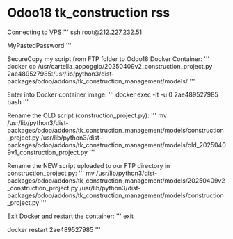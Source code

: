 # Odoo18 tk_construction rss

Connecting to VPS
'''
ssh root@212.227.232.51

MyPastedPassword
'''

SecureCopy my script from FTP folder to Odoo18 Docker Container:
'''
docker cp /usr/cartella_appoggio/20250409v2_construction_project.py 2ae489527985:/usr/lib/python3/dist-packages/odoo/addons/tk_construction_management/models/
'''

Enter into Docker container image:
'''
docker exec -it -u 0 2ae489527985 bash
'''

Rename the OLD script (construction_project.py):
'''
mv /usr/lib/python3/dist-packages/odoo/addons/tk_construction_management/models/construction_project.py /usr/lib/python3/dist-packages/odoo/addons/tk_construction_management/models/old_20250409v1_construction_project.py
'''

Rename the NEW script uploaded to our FTP directory in construction_project.py:
'''
mv /usr/lib/python3/dist-packages/odoo/addons/tk_construction_management/models/20250409v2_construction_project.py /usr/lib/python3/dist-packages/odoo/addons/tk_construction_management/models/construction_project.py
'''

Exit Docker and restart the container:
'''
exit

docker restart 2ae489527985
'''